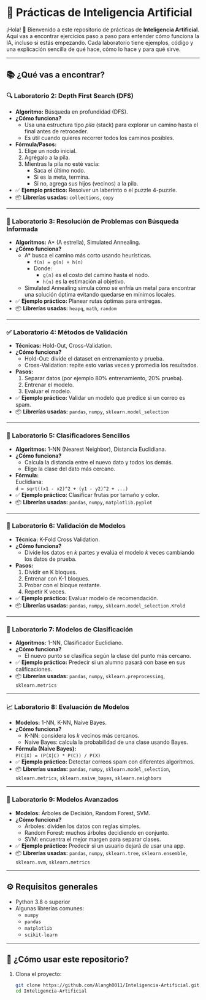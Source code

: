 # 🧠 Prácticas de Inteligencia Artificial

¡Hola! 👋 Bienvenido a este repositorio de prácticas de **Inteligencia Artificial**. Aquí vas a encontrar ejercicios paso a paso para entender cómo funciona la IA, incluso si estás empezando. Cada laboratorio tiene ejemplos, código y una explicación sencilla de qué hace, cómo lo hace y para qué sirve.

---

## 📚 ¿Qué vas a encontrar?

### 🔍 Laboratorio 2: Depth First Search (DFS)

- **Algoritmo:** Búsqueda en profundidad (DFS).
- **¿Cómo funciona?**
  - Usa una estructura tipo _pila_ (stack) para explorar un camino hasta el final antes de retroceder.
  - Es útil cuando quieres recorrer todos los caminos posibles.
- **Fórmula/Pasos:**
  1. Elige un nodo inicial.
  2. Agrégalo a la pila.
  3. Mientras la pila no esté vacía:
     - Saca el último nodo.
     - Si es la meta, termina.
     - Si no, agrega sus hijos (vecinos) a la pila.
- ✅ **Ejemplo práctico:** Resolver un laberinto o el puzzle 4-puzzle.
- 📦 **Librerías usadas:** `collections`, `copy`

---

### 🧩 Laboratorio 3: Resolución de Problemas con Búsqueda Informada

- **Algoritmos:** A\* (A estrella), Simulated Annealing.
- **¿Cómo funciona?**
  - A\* busca el camino más corto usando heurísticas.
    - `f(n) = g(n) + h(n)`
    - Donde:
      - `g(n)` es el costo del camino hasta el nodo.
      - `h(n)` es la estimación al objetivo.
  - Simulated Annealing simula cómo se enfría un metal para encontrar una solución óptima evitando quedarse en mínimos locales.
- ✅ **Ejemplo práctico:** Planear rutas óptimas para entregas.
- 📦 **Librerías usadas:** `heapq`, `math`, `random`

---

### ✅ Laboratorio 4: Métodos de Validación

- **Técnicas:** Hold-Out, Cross-Validation.
- **¿Cómo funciona?**
  - Hold-Out: divide el dataset en entrenamiento y prueba.
  - Cross-Validation: repite esto varias veces y promedia los resultados.
- **Pasos:**
  1. Separar datos (por ejemplo 80% entrenamiento, 20% prueba).
  2. Entrenar el modelo.
  3. Evaluar el modelo.
- ✅ **Ejemplo práctico:** Validar un modelo que predice si un correo es spam.
- 📦 **Librerías usadas:** `pandas`, `numpy`, `sklearn.model_selection`

---

### 🤖 Laboratorio 5: Clasificadores Sencillos

- **Algoritmos:** 1-NN (Nearest Neighbor), Distancia Euclidiana.
- **¿Cómo funciona?**
  - Calcula la distancia entre el nuevo dato y todos los demás.
  - Elige la clase del dato más cercano.
- **Fórmula:**  
  Euclidiana:  
  `d = sqrt((x1 - x2)^2 + (y1 - y2)^2 + ...)`
- ✅ **Ejemplo práctico:** Clasificar frutas por tamaño y color.
- 📦 **Librerías usadas:** `pandas`, `numpy`, `matplotlib.pyplot`

---

### 🔄 Laboratorio 6: Validación de Modelos

- **Técnica:** K-Fold Cross Validation.
- **¿Cómo funciona?**
  - Divide los datos en _k_ partes y evalúa el modelo _k_ veces cambiando los datos de prueba.
- **Pasos:**
  1. Dividir en K bloques.
  2. Entrenar con K-1 bloques.
  3. Probar con el bloque restante.
  4. Repetir K veces.
- ✅ **Ejemplo práctico:** Evaluar modelo de recomendación.
- 📦 **Librerías usadas:** `pandas`, `numpy`, `sklearn.model_selection.KFold`

---

### 🔎 Laboratorio 7: Modelos de Clasificación

- **Algoritmos:** 1-NN, Clasificador Euclidiano.
- **¿Cómo funciona?**
  - El nuevo punto se clasifica según la clase del punto más cercano.
- ✅ **Ejemplo práctico:** Predecir si un alumno pasará con base en sus calificaciones.
- 📦 **Librerías usadas:** `pandas`, `numpy`, `sklearn.preprocessing`, `sklearn.metrics`

---

### 📈 Laboratorio 8: Evaluación de Modelos

- **Modelos:** 1-NN, K-NN, Naive Bayes.
- **¿Cómo funciona?**
  - K-NN: considera los _k_ vecinos más cercanos.
  - Naive Bayes: calcula la probabilidad de una clase usando Bayes.
- **Fórmula (Naive Bayes):**  
  `P(C|X) = (P(X|C) * P(C)) / P(X)`
- ✅ **Ejemplo práctico:** Detectar correos spam con diferentes algoritmos.
- 📦 **Librerías usadas:** `pandas`, `numpy`, `sklearn.model_selection`, `sklearn.metrics`, `sklearn.naive_bayes`, `sklearn.neighbors`

---

### 🌳 Laboratorio 9: Modelos Avanzados

- **Modelos:** Árboles de Decisión, Random Forest, SVM.
- **¿Cómo funciona?**
  - Árboles: dividen los datos con reglas simples.
  - Random Forest: muchos árboles decidiendo en conjunto.
  - SVM: encuentra el mejor margen para separar clases.
- ✅ **Ejemplo práctico:** Predecir si un usuario dejará de usar una app.
- 📦 **Librerías usadas:** `pandas`, `numpy`, `sklearn.tree`, `sklearn.ensemble`, `sklearn.svm`, `sklearn.metrics`

---

## ⚙️ Requisitos generales

- Python 3.8 o superior
- Algunas librerías comunes:
  - `numpy`
  - `pandas`
  - `matplotlib`
  - `scikit-learn`

---

## 🚀 ¿Cómo usar este repositorio?

1. Clona el proyecto:
   ```bash
   git clone https://github.com/Alangh0011/Inteligencia-Artificial.git
   cd Inteligencia-Artificial
   ```
